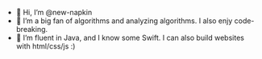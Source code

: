 - 👋 Hi, I’m @new-napkin
- 👀 I’m a big fan of algorithms and analyzing algorithms. I also enjy code-breaking. 
- 🌱 I’m fluent in Java, and I know some Swift. I can also build websites with html/css/js :)

<!---
new-napkin/new-napkin is a ✨ special ✨ repository because its `README.md` (this file) appears on your GitHub profile.
You can click the Preview link to take a look at your changes.
--->
